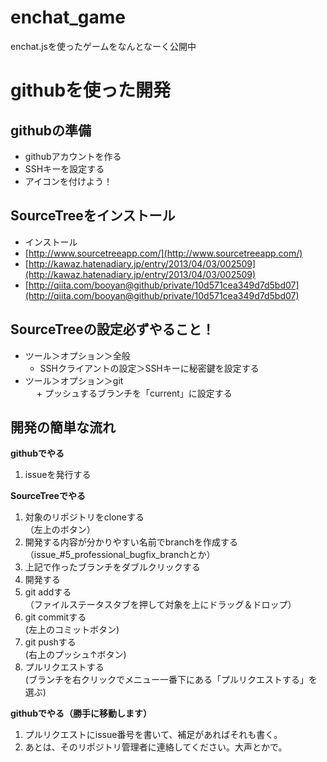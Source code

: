 enchat_game
===========

enchat.jsを使ったゲームをなんとなーく公開中


# githubを使った開発

## githubの準備
  - githubアカウントを作る 
  - SSHキーを設定する
  - アイコンを付けよう！

## SourceTreeをインストール
 - インストール
 - [http://www.sourcetreeapp.com/](http://www.sourcetreeapp.com/)
 - [http://kawaz.hatenadiary.jp/entry/2013/04/03/002509](http://kawaz.hatenadiary.jp/entry/2013/04/03/002509)
 - [http://qiita.com/booyan@github/private/10d571cea349d7d5bd07](http://qiita.com/booyan@github/private/10d571cea349d7d5bd07)

## SourceTreeの設定必ずやること！
  - ツール＞オプション＞全般  
    + SSHクライアントの設定＞SSHキーに秘密鍵を設定する  
  - ツール＞オプション＞git  
　  + プッシュするブランチを「current」に設定する  

## 開発の簡単な流れ

 **githubでやる**

 1. issueを発行する

 **SourceTreeでやる**

 1. 対象のリポジトリをcloneする  
 （左上のボタン）
 1. 開発する内容が分かりやすい名前でbranchを作成する  
 （issue_#5_professional_bugfix_branchとか）
 1. 上記で作ったブランチをダブルクリックする
 1. 開発する
 1. git addする  
 （ファイルステータスタブを押して対象を上にドラッグ＆ドロップ）
 1. git commitする  
 (左上のコミットボタン)
 1. git pushする  
 (右上のプッシュ↑ボタン)
 1. プルリクエストする  
 (ブランチを右クリックでメニュー一番下にある「プルリクエストする」を選ぶ)

**githubでやる（勝手に移動します）**

 1. プルリクエストにissue番号を書いて、補足があればそれも書く。
 1. あとは、そのリポジトリ管理者に連絡してください。大声とかで。




